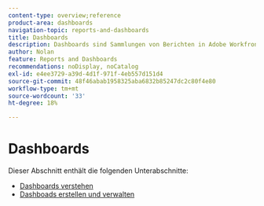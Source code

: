 ```yaml
---
content-type: overview;reference
product-area: dashboards
navigation-topic: reports-and-dashboards
title: Dashboards
description: Dashboards sind Sammlungen von Berichten in Adobe Workfront. Sehen Sie sich diese Bereiche an, um sich mit Dashboards in Workfront vertraut zu machen.
author: Nolan
feature: Reports and Dashboards
recommendations: noDisplay, noCatalog
exl-id: e4ee3729-a39d-4d1f-971f-4eb557d151d4
source-git-commit: 48f46abab1958325aba6832b85247dc2c80f4e80
workflow-type: tm+mt
source-wordcount: '33'
ht-degree: 18%

---
```


# Dashboards

Dieser Abschnitt enthält die folgenden Unterabschnitte:

* [Dashboards verstehen](../../reports-and-dashboards/dashboards/understanding-dashboards/understand-dashboards.md)
* [Dashboads erstellen und verwalten](../../reports-and-dashboards/dashboards/creating-and-managing-dashboards/create-and-manage-dashboards.md)
